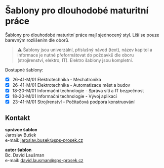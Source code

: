 # Šablony pro dlouhodobé maturitní práce

Šablony pro dlouhodobé maturitní práce mají sjednocený styl. Liší se pouze barevným rozlišením dle oborů.

> :warning: Šablony jsou univerzální, příslušný návod (text), název kapitol a informace je nutné přeformátovat do poždavků dle oboru (strojírenství, elektro, IT). Elektro šablony jsou kompletní.

Dostupné šablony:

- [x] 26-41-M/01 Elektrotechnika - Mechatronika
- [x] 26-41-M/01 Elektrotechnika - Automatizace měst a budov
- [x] 18-20-M/01 Informační technologie - Správa sítí a IT bezpečnost
- [x] 18-20-M/01 Informační technologie - Vývoj aplikací
- [x] 23-41-M/01 Strojírenství - Počítačová podpora konstruování

## Kontakt
**správce šablon**  
Jaroslav Bušek  
e-mail: jaroslav.busek@sps-prosek.cz  

**autor šablon**  
Bc. David Laušman  
e-mail: david.lausman@sps-prosek.cz  
